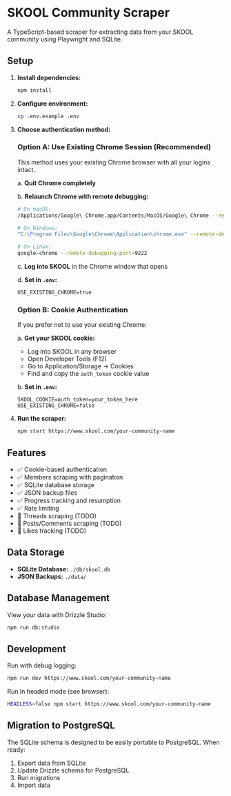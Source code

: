 # SKOOL Community Scraper

A TypeScript-based scraper for extracting data from your SKOOL community using Playwright and SQLite.

## Setup

1. **Install dependencies:**
   ```bash
   npm install
   ```

2. **Configure environment:**
   ```bash
   cp .env.example .env
   ```

3. **Choose authentication method:**

   ### Option A: Use Existing Chrome Session (Recommended)
   
   This method uses your existing Chrome browser with all your logins intact.
   
   a. **Quit Chrome completely**
   
   b. **Relaunch Chrome with remote debugging:**
   ```bash
   # On macOS:
   /Applications/Google\ Chrome.app/Contents/MacOS/Google\ Chrome --remote-debugging-port=9222
   
   # On Windows:
   "C:\Program Files\Google\Chrome\Application\chrome.exe" --remote-debugging-port=9222
   
   # On Linux:
   google-chrome --remote-debugging-port=9222
   ```
   
   c. **Log into SKOOL** in the Chrome window that opens
   
   d. **Set in `.env`:**
   ```
   USE_EXISTING_CHROME=true
   ```

   ### Option B: Cookie Authentication
   
   If you prefer not to use your existing Chrome:
   
   a. **Get your SKOOL cookie:**
   - Log into SKOOL in any browser
   - Open Developer Tools (F12)
   - Go to Application/Storage → Cookies
   - Find and copy the `auth_token` cookie value
   
   b. **Set in `.env`:**
   ```
   SKOOL_COOKIE=auth_token=your_token_here
   USE_EXISTING_CHROME=false
   ```

4. **Run the scraper:**
   ```bash
   npm start https://www.skool.com/your-community-name
   ```

## Features

- ✅ Cookie-based authentication
- ✅ Members scraping with pagination
- ✅ SQLite database storage
- ✅ JSON backup files
- ✅ Progress tracking and resumption
- ✅ Rate limiting
- 🔄 Threads scraping (TODO)
- 🔄 Posts/Comments scraping (TODO)
- 🔄 Likes tracking (TODO)

## Data Storage

- **SQLite Database:** `./db/skool.db`
- **JSON Backups:** `./data/`

## Database Management

View your data with Drizzle Studio:
```bash
npm run db:studio
```

## Development

Run with debug logging:
```bash
npm run dev https://www.skool.com/your-community-name
```

Run in headed mode (see browser):
```bash
HEADLESS=false npm start https://www.skool.com/your-community-name
```

## Migration to PostgreSQL

The SQLite schema is designed to be easily portable to PostgreSQL. When ready:
1. Export data from SQLite
2. Update Drizzle schema for PostgreSQL
3. Run migrations
4. Import data